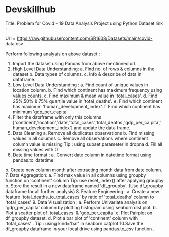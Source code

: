 # Devskillhub
Title: Problem for Covid - 19 Data Analysis Project using Python
Dataset link :

Url = https://raw.githubusercontent.com/SR1608/Datasets/main/covid-
data.csv

Perform following analysis on above dataset :

1. Import the dataset using Pandas from above mentioned url.
2. High Level Data Understanding:
a. Find no. of rows & columns in the dataset
b. Data types of columns.
c. Info & describe of data in dataframe.
3. Low Level Data Understanding :
a. Find count of unique values in location column.
b. Find which continent has maximum frequency using values
counts.
c. Find maximum & mean value in 'total_cases'.
d. Find 25%,50% & 75% quartile value in 'total_deaths'.
e. Find which continent has maximum
'human_development_index'.
f. Find which continent has minimum 'gdp_per_capita'.
4. Filter the dataframe with only this columns
['continent','location','date','total_cases','total_deaths','gdp_per_ca
pita','
human_development_index'] and update the data frame.
5. Data Cleaning
a. Remove all duplicates observations
b. Find missing values in all columns
c. Remove all observations where continent column value is
missing
Tip : using subset parameter in dropna
d. Fill all missing values with 0
6. Date time format :
a. Convert date column in datetime format using
pandas.to_datetime

b. Create new column month after extracting month data from
date
column.
7. Data Aggregation:
a. Find max value in all columns using groupby function on
'continent'
column
Tip: use reset_index() after applying groupby
b. Store the result in a new dataframe named 'df_groupby'.
(Use df_groupby dataframe for all further analysis)
8. Feature Engineering :
a. Create a new feature 'total_deaths_to_total_cases' by ratio of
'total_deaths' column to 'total_cases'
9. Data Visualization :
a. Perform Univariate analysis on 'gdp_per_capita' column by
plotting
histogram using seaborn dist plot.
b. Plot a scatter plot of 'total_cases' & 'gdp_per_capita'
c. Plot Pairplot on df_groupby dataset.
d. Plot a bar plot of 'continent' column with 'total_cases' .
Tip : using kind='bar' in seaborn catplot
10.Save the df_groupby dataframe in your local drive using
pandas.to_csv
function .
